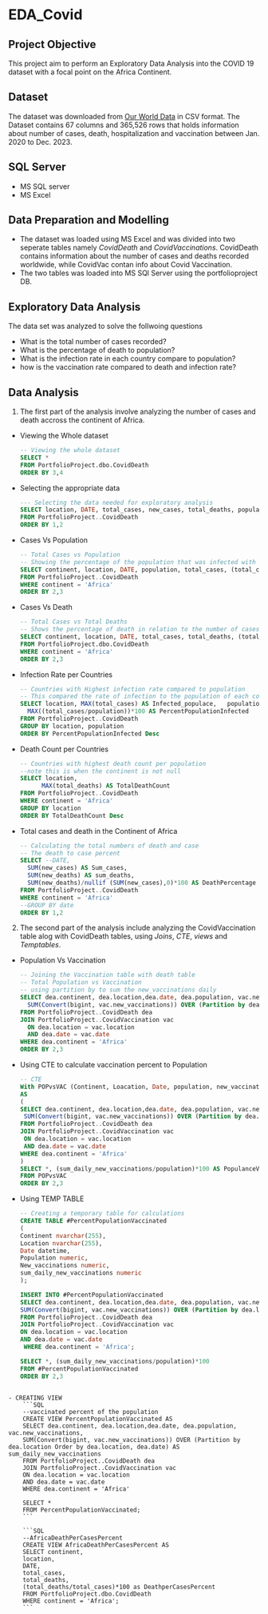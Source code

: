 # EDA_Covid
## Project Objective
This project aim to perform an Exploratory Data Analysis into the COVID 19 dataset with a focal point on the Africa Continent. 
## Dataset
The dataset was downloaded from [Our World Data](https://ourworldindata.org/coronavirus) in CSV format. The Dataset contains 67 columns and 365,526 rows that holds information about number of cases, death, hospitalization and vaccination between Jan. 2020 to Dec. 2023.

## SQL Server
- MS SQL server
- MS Excel
## Data Preparation and Modelling
- The dataset was loaded using MS Excel and was divided into two seperate tables namely *CovidDeath* and *CovidVaccinations*. CovidDeath contains information about the number of cases and deaths recorded worldwide, while CovidVac contan info about Covid Vaccination.
- The two tables was loaded into MS SQl Server using the portfolioproject DB.
## Exploratory Data Analysis
The data set was analyzed to solve the follwoing questions
- What is the total number of cases recorded?
- What is the percentage of death to population?
- What is the infection rate in each country compare to population?
- how is the vaccination rate compared to death and infection rate?

## Data Analysis
1. The first part of the analysis involve analyzing the number of cases and death accross the continent of Africa. 
- Viewing the Whole dataset
  ``` SQL
  -- Viewing the whole dataset
  SELECT *
  FROM PortfolioProject.dbo.CovidDeath
  ORDER BY 3,4
  ```
- Selecting the appropriate data
  ``` SQL
  --- Selecting the data needed for exploratory analysis
  SELECT location, DATE, total_cases, new_cases, total_deaths, population
  FROM PortfolioProject..CovidDeath
  ORDER BY 1,2
  ```
- Cases Vs Population
  ``` SQL
  -- Total Cases vs Population
  -- Showing the percentage of the population that was infected with Covid
  SELECT continent, location, DATE, population, total_cases, (total_cases/population)*100 AS caseperPopulationPercent
  FROM PortfolioProject..CovidDeath
  WHERE continent = 'Africa'
  ORDER BY 2,3
  ```
- Cases Vs Death
  ```SQL
  -- Total Cases vs Total Deaths
  -- Shows the percentage of death in relation to the number of cases
  SELECT continent, location, DATE, total_cases, total_deaths, (total_deaths/total_cases)*100 AS DeathperCasesPercent
  FROM PortfolioProject.dbo.CovidDeath
  WHERE continent = 'Africa'
  ORDER BY 2,3
  ```
- Infection Rate per Countries
  ```SQL
  -- Countries with Highest infection rate compared to population
  -- This compared the rate of infection to the population of each country
  SELECT location, MAX(total_cases) AS Infected_populace,	population,
    MAX((total_cases/population))*100 AS PercentPopulationInfected
  FROM PortfolioProject..CovidDeath
  GROUP BY location, population
  ORDER BY PercentPopulationInfected Desc
  ```
- Death Count per Countries
  ```SQL
  -- Countries with highest death count per population
  --note this is when the continent is not null
  SELECT location,
		MAX(total_deaths) AS TotalDeathCount		
  FROM PortfolioProject..CovidDeath
  WHERE continent = 'Africa'
  GROUP BY location
  ORDER BY TotalDeathCount Desc
  ```
- Total cases and death in the Continent of Africa
  ```SQL
  -- Calculating the total numbers of death and case
  -- The death to case percent
  SELECT --DATE,
	SUM(new_cases) AS Sum_cases,
	SUM(new_deaths) AS sum_deaths,
	SUM(new_deaths)/nullif (SUM(new_cases),0)*100 AS DeathPercentage
  FROM PortfolioProject..CovidDeath
  WHERE continent = 'Africa'
  --GROUP BY date
  ORDER BY 1,2
  ```
2. The second part of the analysis include analyzing the CovidVaccination table alog with CovidDeath tables, using *Joins*, *CTE*, *views* and *Temptables*.
- Population Vs Vaccination
  ```SQL
  -- Joining the Vaccination table with death table
  -- Total Population vs Vaccination
  -- using partition by to sum the new_vaccinations daily
  SELECT dea.continent, dea.location,dea.date, dea.population, vac.new_vaccinations,
	SUM(Convert(bigint, vac.new_vaccinations)) OVER (Partition by dea.location Order by dea.location, dea.date) AS sum_daily_new_vaccinations
  FROM PortfolioProject..CovidDeath dea
  JOIN PortfolioProject..CovidVaccination vac
	ON dea.location = vac.location
	AND dea.date = vac.date
  WHERE dea.continent = 'Africa'
  ORDER BY 2,3
  ```
- Using CTE to calculate vaccination percent to Population
   ```SQL
   -- CTE
   With POPvsVAC (Continent, Loacation, Date, population, new_vaccinations, sum_daily_new_vaccinations)
   AS
   (
   SELECT dea.continent, dea.location,dea.date, dea.population, vac.new_vaccinations,
  	SUM(Convert(bigint, vac.new_vaccinations)) OVER (Partition by dea.location Order by dea.location, dea.date) AS sum_daily_new_vaccinations
   FROM PortfolioProject..CovidDeath dea
   JOIN PortfolioProject..CovidVaccination vac
	ON dea.location = vac.location
	AND dea.date = vac.date
   WHERE dea.continent = 'Africa'
   )
   SELECT *, (sum_daily_new_vaccinations/population)*100 AS PopulanceVaccinatedPercent
   FROM POPvsVAC
   ORDER BY 2,3
   ```
- Using TEMP TABLE
    ```SQL
    -- Creating a temporary table for calculations
    CREATE TABLE #PercentPopulationVaccinated
    (
    Continent nvarchar(255),
    Location nvarchar(255),
    Date datetime,
    Population numeric,
    New_vaccinations numeric,
    sum_daily_new_vaccinations numeric
    );

    INSERT INTO #PercentPopulationVaccinated
    SELECT dea.continent, dea.location,dea.date, dea.population, vac.new_vaccinations,
    SUM(Convert(bigint, vac.new_vaccinations)) OVER (Partition by dea.location Order by dea.location, dea.date) AS sum_daily_new_vaccinations
    FROM PortfolioProject..CovidDeath dea
    JOIN PortfolioProject..CovidVaccination vac
	ON dea.location = vac.location
	AND dea.date = vac.date
     WHERE dea.continent = 'Africa';

    SELECT *, (sum_daily_new_vaccinations/population)*100
    FROM #PercentPopulationVaccinated
    ORDER BY 2,3
```

- CREATING VIEW
    ```SQL
    --vaccinated percent of the population
    CREATE VIEW PercentPopulationVaccinated AS
    SELECT dea.continent, dea.location,dea.date, dea.population, vac.new_vaccinations,
    SUM(Convert(bigint, vac.new_vaccinations)) OVER (Partition by dea.location Order by dea.location, dea.date) AS sum_daily_new_vaccinations
    FROM PortfolioProject..CovidDeath dea
    JOIN PortfolioProject..CovidVaccination vac
	ON dea.location = vac.location
	AND dea.date = vac.date
    WHERE dea.continent = 'Africa'
	
    SELECT *
    FROM PercentPopulationVaccinated;
    ```

    ```SQL
    --AfricaDeathPerCasesPercent
    CREATE VIEW AfricaDeathPerCasesPercent AS
    SELECT continent,
	location,
	DATE,
	total_cases,
	total_deaths,
	(total_deaths/total_cases)*100 as DeathperCasesPercent
    FROM PortfolioProject.dbo.CovidDeath
    WHERE continent = 'Africa';
    ```
